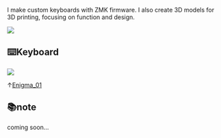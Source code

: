 I make custom keyboards with ZMK firmware. I also create 3D models for 3D printing, focusing on function and design.  

![](https://komarev.com/ghpvc/?username=nazuna293&color=yellow)

## ⌨️Keyboard
<img src="https://raw.githubusercontent.com/nazuea293/Enigma_01/docs/img/01_main.jpg">

↑[Enigma_01](https://github.com/nazuna293/Enigma_01)

## 📚note
coming soon…


<!--
**nazuna293/nazuna293** is a ✨ _special_ ✨ repository because its `README.md` (this file) appears on your GitHub profile.

Here are some ideas to get you started:

- 🔭 I’m currently working on ...
- 🌱 I’m currently learning ...
- 👯 I’m looking to collaborate on ...
- 🤔 I’m looking for help with ...
- 💬 Ask me about ...
- 📫 How to reach me: ...
- 😄 Pronouns: ...
- ⚡ Fun fact: ...
-->
